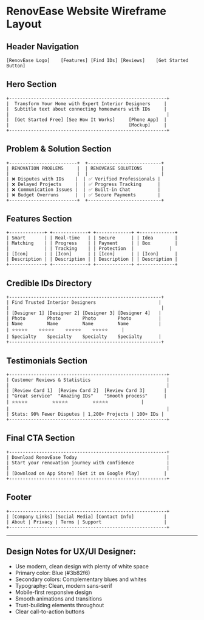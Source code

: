 # RenovEase Website Wireframe Layout

## Header Navigation
```
[RenovEase Logo]    [Features] [Find IDs] [Reviews]    [Get Started Button]
```

## Hero Section
```
+----------------------------------------------------------+
|  Transform Your Home with Expert Interior Designers     |
|  Subtitle text about connecting homeowners with IDs     |
|                                                          |
|  [Get Started Free] [See How It Works]     [Phone App]  |
|                                            [Mockup]     |
+----------------------------------------------------------+
```

## Problem & Solution Section
```
+-------------------------+  +---------------------------+
| RENOVATION PROBLEMS     |  | RENOVEASE SOLUTIONS       |
|                         |  |                           |
| ❌ Disputes with IDs    |  | ✅ Verified Professionals |
| ❌ Delayed Projects     |  | ✅ Progress Tracking      |
| ❌ Communication Issues |  | ✅ Built-in Chat          |
| ❌ Budget Overruns      |  | ✅ Secure Payments        |
+-------------------------+  +---------------------------+
```

## Features Section
```
+-------------+ +-------------+ +-------------+ +-------------+
| Smart       | | Real-time   | | Secure      | | Idea        |
| Matching    | | Progress    | | Payment     | | Box         |
|             | | Tracking    | | Protection  |             |
| [Icon]      | | [Icon]      | | [Icon]      | | [Icon]      |
| Description | | Description | | Description | | Description |
+-------------+ +-------------+ +-------------+ +-------------+
```

## Credible IDs Directory
```
+--------------------------------------------------------+
| Find Trusted Interior Designers                       |
|                                                        |
| [Designer 1] [Designer 2] [Designer 3] [Designer 4]   |
| Photo        Photo        Photo        Photo          |
| Name         Name         Name         Name           |
| ⭐⭐⭐⭐⭐    ⭐⭐⭐⭐⭐    ⭐⭐⭐⭐⭐    ⭐⭐⭐⭐⭐     |
| Specialty    Specialty    Specialty    Specialty      |
+--------------------------------------------------------+
```

## Testimonials Section
```
+----------------------------------------------------------+
| Customer Reviews & Statistics                            |
|                                                          |
| [Review Card 1]  [Review Card 2]  [Review Card 3]       |
| "Great service"  "Amazing IDs"    "Smooth process"      |
| ⭐⭐⭐⭐⭐         ⭐⭐⭐⭐⭐         ⭐⭐⭐⭐⭐            |
|                                                          |
| Stats: 90% Fewer Disputes | 1,200+ Projects | 100+ IDs |
+----------------------------------------------------------+
```

## Final CTA Section
```
+----------------------------------------------------------+
| Download RenovEase Today                                 |
| Start your renovation journey with confidence            |
|                                                          |
| [Download on App Store] [Get it on Google Play]         |
+----------------------------------------------------------+
```

## Footer
```
+----------------------------------------------------------+
| [Company Links] [Social Media] [Contact Info]           |
| About | Privacy | Terms | Support                       |
+----------------------------------------------------------+
```

---

## Design Notes for UX/UI Designer:
- Use modern, clean design with plenty of white space
- Primary color: Blue (#3b82f6)
- Secondary colors: Complementary blues and whites
- Typography: Clean, modern sans-serif
- Mobile-first responsive design
- Smooth animations and transitions
- Trust-building elements throughout
- Clear call-to-action buttons